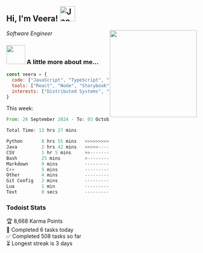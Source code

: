 <h2> Hi, I'm Veera! <img src="https://raw.githubusercontent.com/Tarikul-Islam-Anik/Animated-Fluent-Emojis/master/Emojis/Activities/Jack-O-Lantern.png" alt="Jack-O-Lantern" width="40" height="40" /></h2>
<img align='right' src="https://user-images.githubusercontent.com/74038190/213911110-aedbef38-a29f-4b6b-a65c-11608b4f75a5.gif" width="230">
<p><em>Software Engineer</em></p>


### <img src="https://user-images.githubusercontent.com/74038190/216656963-09118229-8a9e-4af0-910c-c37f35f2e210.gif" width="50"> A little more about me...  

```javascript
const veera = {
  code: ["JavaScript", "TypeScript", "HTML", "CSS", "Python", "Java", "C++"],
  tools: ["React", "Node", "Storybook", "Docker", "Next.JS", "Node", "AWS", "gRPC"],
  interests: ["Distributed Systems", "Cloud Computing", "Machine Learning", "Enterprise Software", "AI"]
}
```
This week:
<!--START_SECTION:waka-->

```rust
From: 26 September 2024 - To: 03 October 2024

Total Time: 13 hrs 27 mins

Python       8 hrs 55 mins   >>>>>>>>>>>>>>>>---------   65.91 %
Java         2 hrs 42 mins   >>>>>--------------------   19.99 %
CSV          1 hr 5 mins     >>-----------------------   08.06 %
Bash         25 mins         >------------------------   03.13 %
Markdown     9 mins          -------------------------   01.18 %
C++          5 mins          -------------------------   00.73 %
Other        4 mins          -------------------------   00.51 %
Git Config   2 mins          -------------------------   00.25 %
Lua          1 min           -------------------------   00.22 %
Text         0 secs          -------------------------   00.02 %
```

<!--END_SECTION:waka-->


### Todoist Stats

<!-- TODO-IST:START -->
🏆  8,668 Karma Points           
🌸  Completed 6 tasks today           
✅  Completed 508 tasks so far           
⏳  Longest streak is 3 days
<!-- TODO-IST:END -->
<!--
Profile views:
[![](https://visitcount.itsvg.in/api?id=veeravivekt&label=Profile%20Views&color=1&icon=2&pretty=false)](https://visitcount.itsvg.in)
-->
